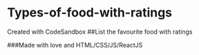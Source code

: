 # Types-of-food-with-ratings

Created with CodeSandbox
##List the favourite food with ratings

###Made with love and HTML/CSS/JS/ReactJS
